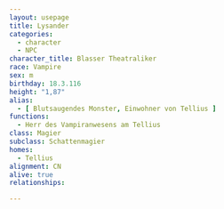 ```yaml
---
layout: usepage
title: Lysander
categories:
  - character
  - NPC
character_title: Blasser Theatraliker
race: Vampire
sex: m
birthday: 18.3.116
height: "1,87"
alias:
  - [ Blutsaugendes Monster, Einwohner von Tellius ]
functions:
  - Herr des Vampiranwesens am Tellius
class: Magier
subclass: Schattenmagier
homes:
  - Tellius
alignment: CN
alive: true
relationships:

---
```


<!--more-->
